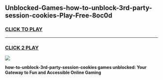 
## Unblocked-Games-how-to-unblock-3rd-party-session-cookies-Play-Free-8oc0d
<h3>
<a href="https://premium76.site?title=how-to-unblock-3rd-party-session-cookies&ref=18A1">CLICK TO PLAY</a></h3>
<hr>

<h3>
<a href="https://premium76.site?title=how-to-unblock-3rd-party-session-cookies&ref=18A1">CLICK 2 PLAY</a>
  
</h3>

<a href="https://premium76.site?title=how-to-unblock-3rd-party-session-cookies&ref=18A1"><img src="https://clearcache.store/games.png"></a>


**how-to-unblock-3rd-party-session-cookies games unblocked: Your Gateway to Fun and Accessible Online Gaming**
